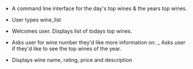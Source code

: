 - A command line interface for the day's top wines & the years top wines.

- User types wine_list

- Welcomes user. Displays list of todays top wines.

- Asks user for wine number they'd like more information on.
_ Asks user if they'd like to see the top wines of the year.

- Displays wine name, rating, price and description
